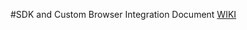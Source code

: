 #SDK and Custom Browser Integration Document [WIKI](https://github.com/payu-intrepos/Documentations/wiki/Mobile-SDKs-Overview)

